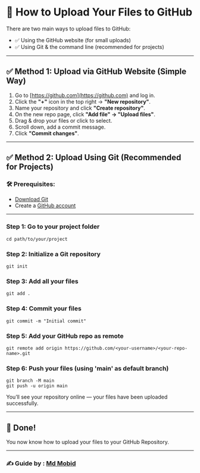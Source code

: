# 🚀 How to Upload Your Files to GitHub

There are two main ways to upload files to GitHub:  
- ✅ Using the GitHub website (for small uploads)  
- ✅ Using Git & the command line (recommended for projects)

---

## ✅ Method 1: Upload via GitHub Website (Simple Way)

1. Go to [https://github.com](https://github.com) and log in.
2. Click the **"+"** icon in the top right → **"New repository"**.
3. Name your repository and click **"Create repository"**.
4. On the new repo page, click **"Add file" → "Upload files"**.
5. Drag & drop your files or click to select.
6. Scroll down, add a commit message.
7. Click **"Commit changes"**.

---

## ✅ Method 2: Upload Using Git (Recommended for Projects)

### 🛠 Prerequisites:
- [Download Git](https://git-scm.com/downloads)
- Create a [GitHub account](https://github.com)

---

### Step 1: Go to your project folder
```
cd path/to/your/project
```

### Step 2: Initialize a Git repository
```
git init
```

### Step 3: Add all your files
```
git add .
```

### Step 4: Commit your files
```
git commit -m "Initial commit"
```

### Step 5: Add your GitHub repo as remote
```
git remote add origin https://github.com/<your-username>/<your-repo-name>.git
```

### Step 6: Push your files (using 'main' as default branch)
```
git branch -M main
git push -u origin main
```

You’ll see your repository online — your files have been uploaded successfully.

---

## 🎉 Done!

You now know how to upload your files to your GitHub Repository.

---

### ✍️ Guide by : [Md Mobid](https://github.com/MdMobid)
